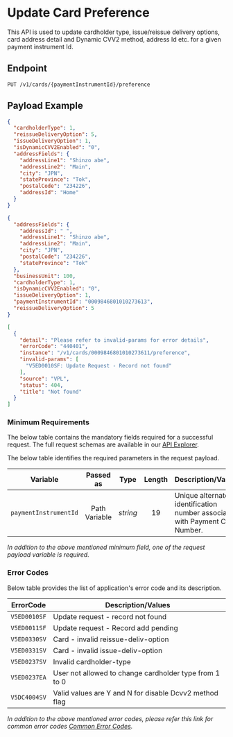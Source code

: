 # Update Card Preference

This API is used to update cardholder type, issue/reissue delivery options, card address detail and Dynamic CVV2 method, address Id etc. for a given payment instrument Id.

## Endpoint

`PUT /v1/cards/{paymentInstrumentId}/preference`

## Payload Example

<!--
type: tab
titles: Request, Response, Error
-->

```json
{
  "cardholderType": 1,
  "reissueDeliveryOption": 5,
  "issueDeliveryOption": 1,
  "isDynamicCVV2Enabled": "0",
  "addressFields": {
    "addressLine1": "Shinzo abe",
    "addressLine2": "Main",
    "city": "JPN",
    "stateProvince": "Tok",
    "postalCode": "234226",
    "addressId": "Home"
  }
}
```

<!--
type: tab
-->

```json
{
  "addressFields": {
    "addressId": " ",
    "addressLine1": "Shinzo abe",
    "addressLine2": "Main",
    "city": "JPN",
    "postalCode": "234226",
    "stateProvince": "Tok"
  },
  "businessUnit": 100,
  "cardholderType": 1,
  "isDynamicCVV2Enabled": "0",
  "issueDeliveryOption": 1,
  "paymentInstrumentId": "0009846801010273613",
  "reissueDeliveryOption": 5
}
```

<!--
type: tab
-->

```json
[
  {
    "detail": "Please refer to invalid-params for error details",
    "errorCode": "440401",
    "instance": "/v1/cards/0009846801010273611/preference",
    "invalid-params": [
      "V5ED0010SF: Update Request - Record not found"
    ],
    "source": "VPL",
    "status": 404,
    "title": "Not found"
  }
]
```

<!-- type: tab-end -->

### Minimum Requirements

The below table contains the mandatory fields required for a successful request. The full request schemas are available in our [API Explorer](../api/?type=put&path=/v1/cards/{paymentInstrumentId}/preference).

The below table identifies the required parameters in the request payload.

| Variable | Passed as | Type | Length | Description/Values |
| -------- | :-------: | :--: | :------------: | ------------------ |
| `paymentInstrumentId` | Path Variable | *string* | 19 | Unique alternate identification number associated with Payment Card Number. |

*In addition to the above mentioned minimum field, one of the request payload variable is required.*

### Error Codes

Below table provides the list of application's error code and its description.

| ErrorCode |  Description/Values |
| --------  | ------------------ |
| `V5ED0010SF` | Update request - record not found |
| `V5ED0011SF` | Update request - Record add pending |
| `V5ED0330SV` | Card - invalid  reissue-deliv-option |
| `V5ED0331SV` | Card - invalid  issue-deliv-option |
| `V5ED0237SV` | Invalid  cardholder-type |
| `V5ED0237EA` | User not allowed to change cardholder type from 1 to 0 |
| `V5DC4004SV` | Valid values are Y and N for disable Dcvv2 method flag |

*In addition to the above mentioned error codes, please refer this link for common error codes [Common Error Codes](?path=docs/Common_Error_Code.md).*
